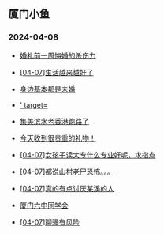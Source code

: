 ## 厦门小鱼 
### 2024-04-08

+ [婚礼前一周悔婚的杀伤力](http://bbs.xmfish.com/read-htm-tid-18171771.html)

+ [[04-07]生活越来越好了](http://bbs.xmfish.com/read-htm-tid-18171797.html)

+ [身边基本都是未婚](http://bbs.xmfish.com/read-htm-tid-18171731.html)

+ [' target=](http://bbs.xmfish.com/read-htm-tid-18171844.html)

+ [集美滨水老香港跑路了](http://bbs.xmfish.com/read-htm-tid-18171895.html)

+ [今天收到很贵重的礼物！](http://bbs.xmfish.com/read-htm-tid-18171951.html)

+ [[04-07]女孩子读大专什么专业好呢，求指点](http://bbs.xmfish.com/read-htm-tid-18171818.html)

+ [[04-07]都说山村老尸恐怖。。。](http://bbs.xmfish.com/read-htm-tid-18171794.html)

+ [[04-07]真的有点讨厌某溪的人](http://bbs.xmfish.com/read-htm-tid-18171842.html)

+ [厦门六中同学会](http://bbs.xmfish.com/read-htm-tid-18171748.html)

+ [[04-07]聊骚有风险](http://bbs.xmfish.com/read-htm-tid-18171852.html)

